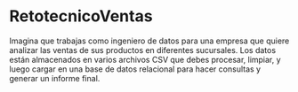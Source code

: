 # RetotecnicoVentas
Imagina que trabajas como ingeniero de datos para una empresa que quiere analizar las ventas de sus productos en diferentes sucursales. Los datos están almacenados en varios archivos CSV que debes procesar, limpiar, y luego cargar en una base de datos relacional para hacer consultas y generar un informe final.
